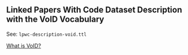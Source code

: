 ## Linked Papers With Code Dataset Description with the VoID Vocabulary

See: `lpwc-description-void.ttl`

[What is VoID?](https://www.w3.org/TR/void/)
